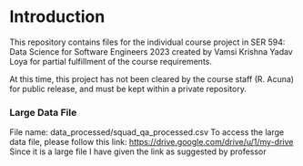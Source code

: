 # Introduction
This repository contains files for the individual course project in SER 594: Data Science for Software Engineers 2023 created by Vamsi Krishna Yadav Loya for partial fulfillment of the course requirements.

At this time, this project has not been cleared by the course staff (R. Acuna) for public release, and must be kept within a private repository.
### Large Data File
File name: data_processed/squad_qa_processed.csv
To access the large data file, please follow this link:
https://drive.google.com/drive/u/1/my-drive
Since it is a large file I have given the link as suggested by professor
